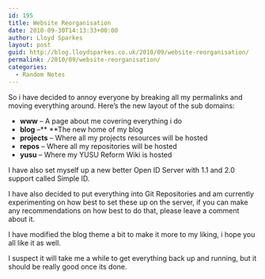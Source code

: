 ```yaml
---
id: 195
title: Website Reorganisation
date: 2010-09-30T14:13:33+00:00
author: Lloyd Sparkes
layout: post
guid: http://blog.lloydsparkes.co.uk/2010/09/website-reorganisation/
permalink: /2010/09/website-reorganisation/
categories:
  - Random Notes
---
```

So i have decided to annoy everyone by breaking all my permalinks and moving everything around. Here&#8217;s the new layout of the sub domains:

  * **www** – A page about me covering everything i do
  * **blog** –**&nbsp;**The new home of my blog
  * **projects** – Where all my projects resources will be hosted
  * **repos** – Where all my repositories will be hosted
  * **yusu** – Where my YUSU Reform Wiki is hosted

I have also set myself up a new better Open ID Server with 1.1 and 2.0 support called Simple ID.

I have also decided to put everything into Git Repositories and am currently experimenting on how best to set these up on the server, if you can make any recommendations on how best to do that, please leave a comment about it.

I have modified the blog theme a bit to make it more to my liking, i hope you all like it as well.

I suspect it will take me a while to get everything back up and running, but it should be really good once its done.